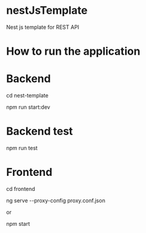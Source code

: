 # nestJsTemplate
Nest js template for REST API
# How to run the application

# Backend
cd nest-template

npm run start:dev


# Backend test

npm run test


# Frontend

cd frontend

ng  serve --proxy-config proxy.conf.json

or

npm start


